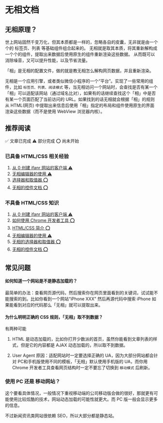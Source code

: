 # 无相文档


## 无相原理？

世上网站固然千变万化，但其本质都是一样的，忽略各自的皮囊，无非就是由一个个的 标签页、列表 等基础组件组合起来的。 无相就是取其本质，将其重新解构成一个个的组件，提取出来数据后使用原生的组件重新渲染这些数据。 从而既可以消除噪音，又可以提升性能，以及节省流量。


「相」是无相的配置文件，做的就是教无相怎么解构网页数据，并且重新渲染。


无相是一个应用引擎，或者类似微信小程序的一个“平台”。实现了一些常用的组件，比如 `标签页、列表、阅读模式` 等，当无相访问一个网站时，会查找是否有某一个「相」可以适配该网站（通过域名比对），如果有的话继续查找这个「相」中是否有某一个页面匹配了当前访问的 URL。如果找到的话无相就会根据「相」的规则从 HTML(网页) 中提取出来信息后使用「相」指定的布局和组件使用原生的界面渲染这些数据（而不是使用 WebView 浏览器内核）。




## 推荐阅读

✅  文章已完成 ⚠️  部分完成 ⭕️ 尚未开始


### 已具备 HTML/CSS 相关经验

1. [从 0 创建 ifanr 网站的客户端 ⚠️](./zh/GetStarted.md)
2. [无相编辑器的使用 ⚠️](./zh/Editor.md)
3. [选择器和取值器 ⭕️](./zh/WIP.md)
4. [无相的控件文档 ⭕️](./zh/Components.md)


### 不具备 HTML/CSS 知识

1. [从 0 创建 ifanr 网站的客户端 ⚠️](./zh/GetStarted.md)
1. [如何使用 Chrome 开发者工具 ⭕️](./zh/WIP.md)
1. [HTML/CSS 简介 ⭕️](./zh/WIP.md)
1. [无相编辑器的使用 ⚠️](./zh/Editor.md)
1. [无相的选择器和取值器 ⭕️](./zh/WIP.md)
1. [无相的控件文档 ⭕️](./zh/Components.md)


## 常见问题


#### 如何知道一个网站是不是静态加载的？

最简单的办法：查看网页源代码，然后搜索你在网页里面看到的关键词，试试能不能搜索的到。比如你看到一个网站“iPhone XXX" 然后再源代码中搜索 iPhone 如果能看到对应的代码那么「无相」就可以提取出来。


#### 为什么明明正确的 CSS 规则，「无相」取不到数据？

有两种可能

1. HTML 是动态加载的，比如你打开少数派的首页，虽然你能看到文章列表的样式，但是它的内容都是 AJAX 动态加载的，所以取不到数据。

2. User Agent 原因：适配网站时一定要选择正确的 UA，因为大部分网站都会针对 PC和手机版使用不同的模板，「无相」默认使用手机版的 UA，而你用 Chrome 开发者工具查看网页结构时一定不要忘了切换到 `移动模式` 后刷新。


### 使用 PC 还是 移动网站？

这个要看具体情况，一般情况下重视移动端的公司移动版会做的很好，那就更有可能使用比较炫酷的技术，网站动态加载的可能性就更大。而 PC 版一般会显示更多的信息。

不过新闻资讯类网站很依赖 SEO，所以大部分都是静态站。
